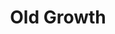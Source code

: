 ---
pid: WS6
title: Old Growth
location_transcription: Along the Schuylkill Trail
zipcode: '19106'
outside_phl: 
neighborhood: Society Hill,Old City
age: '28'
age_range: 20-29
instagram: 
image_file_name: WS_6.jpg
proposal_transcription: A giant tree made out of garbage salvaged from local waterways.
topic: Environment,Sanitation,Sustainability
topic_summary: 0, 0, 0
type: Conceptual,Tree
keywords_other: 
credit: Ziggy Gamble
image_labels: Tree
twitter: 
facebook: 
permalink: "/monuments/ws6/"
layout: item-page
---